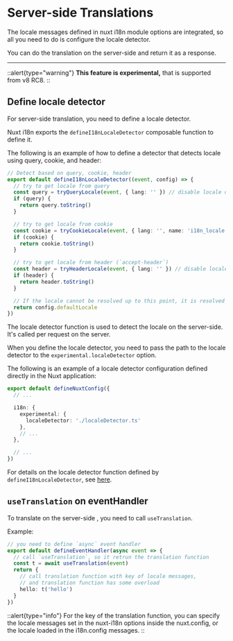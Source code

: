 # Server-side Translations

The locale messages defined in nuxt i18n module options are integrated, so all you need to do is configure the locale detector. 

You can do the translation on the server-side and return it as a response.

---

::alert{type="warning"}
**This feature is experimental,** that is supported from v8 RC8.
::

## Define locale detector

For server-side translation, you need to define a locale detector.

Nuxt i18n exports the `defineI18nLocaleDetector` composable function to define it.

The following is an example of how to define a detector that detects locale using query, cookie, and header:
```ts {}[localeDetector.ts]
// Detect based on query, cookie, header
export default defineI18nLocaleDetector((event, config) => {
  // try to get locale from query
  const query = tryQueryLocale(event, { lang: '' }) // disable locale default value with `lang` option
  if (query) {
    return query.toString()
  }

  // try to get locale from cookie
  const cookie = tryCookieLocale(event, { lang: '', name: 'i18n_locale' }) // disable locale default value with `lang` option
  if (cookie) {
    return cookie.toString()
  }

  // try to get locale from header (`accept-header`)
  const header = tryHeaderLocale(event, { lang: '' }) // disable locale default value with `lang` option
  if (header) {
    return header.toString()
  }

  // If the locale cannot be resolved up to this point, it is resolved with the value `defaultLocale` of the locale config passed to the function
  return config.defaultLocale
})
```

The locale detector function is used to detect the locale on the server-side. It's called per request on the server.

When you define the locale detector, you need to pass the path to the locale detector to the `experimental.localeDetector` option.

The following is an example of a locale detector configuration defined directly in the Nuxt application:

```ts {}[nuxt.config.ts]
export default defineNuxtConfig({
  // ...

  i18n: {
    experimental: {
      localeDetector: './localeDetector.ts'
    },
    // ...
  },

  // ...
})
```

For details on the locale detector function defined by `defineI18nLocaleDetector`, see [here](../api/composables#definei18nlocaledetector).


## `useTranslation` on eventHandler

To translate on the server-side , you need to call `useTranslation`.

Example:
```ts
// you need to define `async` event handler
export default defineEventHandler(async event => {
  // call `useTranslation`, so it retrun the translation function
  const t = await useTranslation(event)
  return {
    // call translation function with key of locale messages,
    // and translation function has some overload
    hello: t('hello')
  }
})
```

::alert{type="info"}
For the key of the translation function, you can specify the locale messages set in the nuxt-i18n options inside the nuxt.config, or the locale loaded in the i18n.config messages.
::
